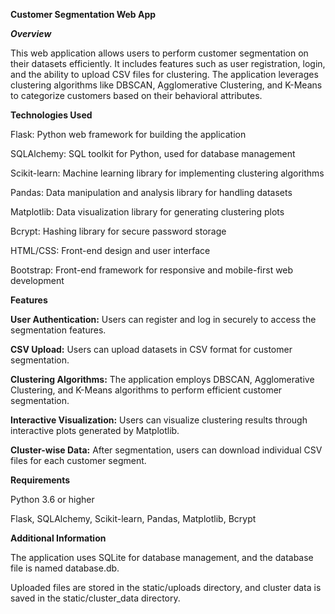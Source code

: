 
**Customer Segmentation Web App**


_**Overview**_

This web application allows users to perform customer segmentation on their datasets efficiently. It includes features such as user registration, login, and the ability to upload CSV files for clustering. The application leverages clustering algorithms like DBSCAN, Agglomerative Clustering, and K-Means to categorize customers based on their behavioral attributes.


**Technologies Used**

Flask: Python web framework for building the application

SQLAlchemy: SQL toolkit for Python, used for database management

Scikit-learn: Machine learning library for implementing clustering algorithms

Pandas: Data manipulation and analysis library for handling datasets

Matplotlib: Data visualization library for generating clustering plots

Bcrypt: Hashing library for secure password storage

HTML/CSS: Front-end design and user interface

Bootstrap: Front-end framework for responsive and mobile-first web development


**Features**

**User Authentication:** Users can register and log in securely to access the segmentation features.

**CSV Upload:** Users can upload datasets in CSV format for customer segmentation.

**Clustering Algorithms:** The application employs DBSCAN, Agglomerative Clustering, and K-Means algorithms to perform efficient customer segmentation.

**Interactive Visualization:** Users can visualize clustering results through interactive plots generated by Matplotlib.

**Cluster-wise Data:** After segmentation, users can download individual CSV files for each customer segment.


**Requirements**

Python 3.6 or higher

Flask, SQLAlchemy, Scikit-learn, Pandas, Matplotlib, Bcrypt


**Additional Information**

The application uses SQLite for database management, and the database file is named database.db.

Uploaded files are stored in the static/uploads directory, and cluster data is saved in the static/cluster_data directory.
